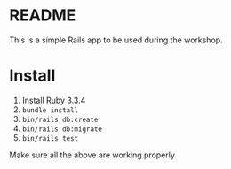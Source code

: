 # README

This is a simple Rails app to be used during the workshop. 

# Install 

1. Install Ruby 3.3.4 
2. `bundle install`
3. `bin/rails db:create`
4. `bin/rails db:migrate`
5. `bin/rails test`

Make sure all the above are working properly
